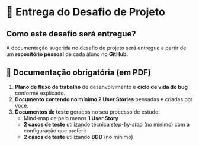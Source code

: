 # 📌 Entrega do Desafio de Projeto

## Como este desafio será entregue?

A documentação sugerida no desafio de projeto será entregue a partir de um **repositório pessoal** de cada aluno no **GitHub**.

## 📄 Documentação obrigatória (em PDF)

1. **Plano de fluxo de trabalho** de desenvolvimento e **ciclo de vida do bug** conforme explicado.
2. **Documento contendo no mínimo 2 User Stories** pensadas e criadas por você.
3. **Documentos de teste** gerados no seu processo de estudo:
   - Mind-map de pelo menos **1 User Story**
   - **2 casos de teste** utilizando técnica *step-by-step* (no mínimo) com a configuração que preferir
   - **2 casos de teste** utilizando **BDD** (no mínimo)
